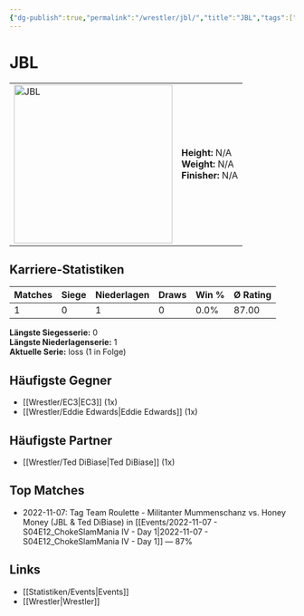 ```yaml
---
{"dg-publish":true,"permalink":"/wrestler/jbl/","title":"JBL","tags":["wrestler"],"noteIcon":""}
---
```



# JBL

<table>
        <tr>
        <td><img src="https://github.com/CptSpaulding1980/choke-slam-wrestling/releases/download/images/JBL.png" width="280" alt="JBL"></td>
        <td>
        <b>Height:</b> N/A<br>
        <b>Weight:</b> N/A<br>
        <b>Finisher:</b> N/A<br>
        </td>
        </tr>
        </table>
        
## Karriere-Statistiken

| Matches | Siege | Niederlagen | Draws | Win % | Ø Rating |
|---------|-------|-------------|-------|-------|-----------|
| 1 | 0 | 1 | 0 | 0.0% | 87.00 |

**Längste Siegesserie:** 0<br>**Längste Niederlagenserie:** 1<br>**Aktuelle Serie:** loss (1 in Folge)


## Häufigste Gegner
- [[Wrestler/EC3\|EC3]] (1x)
- [[Wrestler/Eddie Edwards\|Eddie Edwards]] (1x)

## Häufigste Partner
- [[Wrestler/Ted DiBiase\|Ted DiBiase]] (1x)

## Top Matches
- 2022-11-07: Tag Team Roulette - Militanter Mummenschanz vs. Honey Money (JBL & Ted DiBiase) in [[Events/2022-11-07 - S04E12_ChokeSlamMania IV - Day 1\|2022-11-07 - S04E12_ChokeSlamMania IV - Day 1]] — 87%

## Links
- [[Statistiken/Events\|Events]]
- [[Wrestler\|Wrestler]]
